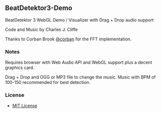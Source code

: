## BeatDetektor3-Demo ##

BeatDetektor 3 WebGL Demo / Visualizer with Drag + Drop audio support

Code and Music by Charles J. Cliffe

Thanks to Corban Brook [@corban](http://twitter.com/corban) for the FFT implementation.

### Notes ###

Requires browser with Web Audio API and WebGL support plus a decent graphics card.

Drag + Drop and OGG or MP3 file to change the music.  Music with BPM of 100-150 recommended for best detection.
 
### License ###

 * [MIT License](http://www.opensource.org/licenses/mit-license.php)
